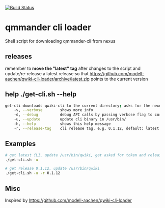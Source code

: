 [![Build Status](https://drone.modac.cloud/api/badges/modell-aachen/qwiki-cli-loader/status.svg)](https://drone.modac.cloud/modell-aachen/qwiki-cli-loader)

# qmmander cli loader
Shell script for downloading qmmander-cli from nexus

## releases
remember to __move the "latest" tag__ after changes to the script and update/re-release a latest release so that https://github.com/modell-aachen/qwiki-cli-loader/archive/latest.zip points to the current version

## help ./get-cli.sh --help
```Bash
get-cli downloads qwiki-cli to the current directory; asks for the nexus bot token if NEXUS_BOT_TOKEN is not set as environmental variable [OPTION...]
    -v, --verbose        shows more info
    -d, --debug          debug API calls by passing verbose flag to curl
    -u, --update         update cli binary in /usr/bin/
    -h, --help           shows this help message
    -r, --release-tag    cli release tag, e.g. 0.1.12, default: latest
 ```
## Examples

```BASH
# get latest CLI, update /usr/bin/qwiki, get asked for token and release
./get-cli.sh -u

# get release 0.1.12, update /usr/bin/qwiki
./get-cli.sh -u -r 0.1.12
```

## Misc
Inspired by https://github.com/modell-aachen/qwiki-cli-loader
